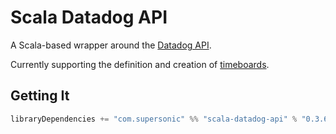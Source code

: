 # Scala Datadog API

A Scala-based wrapper around the [Datadog API](https://docs.datadoghq.com/api).

Currently supporting the definition and creation of [timeboards](https://docs.datadoghq.com/api/#timeboards).

## Getting It

```scala
libraryDependencies += "com.supersonic" %% "scala-datadog-api" % "0.3.6"
``` 

